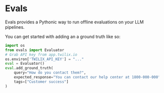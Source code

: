 # Evals

Evals provides a Pythonic way to run offline evaluations on your LLM pipelines.

You can get started with adding an a ground truth like so:

```python
import os
from evals import Evaluator
# Grab API key from app.twilix.io
os.environ['TWILIX_API_KEY'] = "..."
eval = Evaluator()
eval.add_ground_truth(
    query="How do you contact them?",
    expected_response="You can contact our help center at 1800-000-000",
    tags=["Customer success"]
)
```

